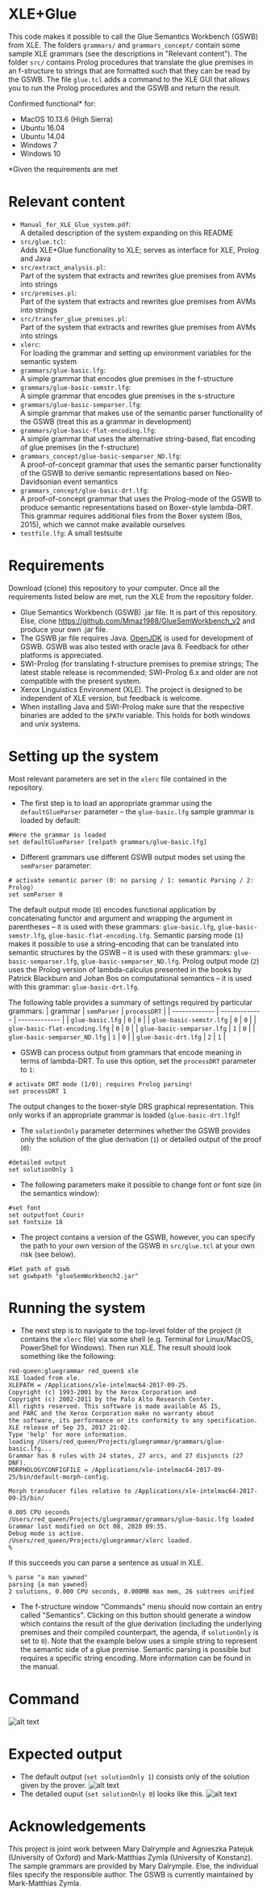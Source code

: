 # XLE+Glue

This code makes it possible to call the Glue Semantics Workbench (GSWB) from XLE.
The folders `grammars/` and `grammars_concept/` contain some sample XLE grammars (see the descriptions in "Relevant content").
The folder `src/` contains Prolog procedures that translate the glue premises in an f-structure to strings that are formatted such that they can be read by the GSWB. 
The file `glue.tcl` adds a command to the XLE GUI that allows you to run the Prolog procedures and the GSWB and return the result.

Confirmed functional* for:

- MacOS 10.13.6 (High Sierra) 
- Ubuntu 16.04
- Ubuntu 14.04 
- Windows 7
- Windows 10

*Given the requirements are met 


# Relevant content

- `Manual_for_XLE_Glue_system.pdf`:  
A detailed description of the system expanding on this README
- `src/glue.tcl`:  
Adds XLE+Glue functionality to XLE; serves as interface for XLE, Prolog and Java 
- `src/extract_analysis.pl`:  
Part of the system that extracts and rewrites glue premises from AVMs into strings 
- `src/premises.pl`:   
Part of the system that extracts and rewrites glue premises from AVMs into strings
- `src/transfer_glue_premises.pl`:   
Part of the system that extracts and rewrites glue premises from AVMs into strings
- `xlerc`:  
For loading the grammar and setting up environment variables for the semantic system
- `grammars/glue-basic.lfg`:  
A simple grammar that encodes glue premises in the f-structure
- `grammars/glue-basic-semstr.lfg`:    
A simple grammar that encodes glue premises in the s-structure
- `grammars/glue-basic-semparser.lfg`:   
A simple grammar that makes use of the semantic parser functionality of the GSWB (treat this as a grammar in development)
- `grammars/glue-basic-flat-encoding.lfg`:    
A simple grammar that uses the alternative string-based, flat encoding of glue premises (in the f-structure)
- `grammars_concept/glue-basic-semparser_ND.lfg`:    
A proof-of-concept grammar that uses the semantic parser functionality of the GSWB to derive semantic representations based on Neo-Davidsonian event semantics
- `grammars_concept/glue-basic-drt.lfg`:   
A proof-of-concept grammar that uses the Prolog-mode of the GSWB to produce semantic representations based on Boxer-style lambda-DRT. This grammar requires additional files from the Boxer system (Bos, 2015), which we cannot make available ourselves
- `testfile.lfg`:
A small testsuite


# Requirements

Download (clone) this repository to your computer. Once all the requirements listed below are met, run the XLE from the repository folder.
- Glue Semantics Workbench (GSWB) .jar file. It is part of this repository. Else, clone https://github.com/Mmaz1988/GlueSemWorkbench_v2 and produce your own .jar file.
- The GSWB jar file requires Java. [OpenJDK](https://jdk.java.net/13/) is used for development of GSWB. GSWB was also tested with oracle java 8. Feedback for other platforms is appreciated.
- SWI-Prolog (for translating f-structure premises to premise strings; The latest stable release is recommended; SWI-Prolog 6.x and older are not compatible with the present system.
- Xerox Linguistics Environment (XLE). The project is designed to be independent of XLE version, but feedback is welcome.
- When installing Java and SWI-Prolog make sure that the respective binaries are added to the `$PATH` variable. This holds for both windows and unix systems.  


# Setting up the system

Most relevant parameters are set in the `xlerc` file contained in the repository.

- The first step is to load an appropriate grammar using the `defaultGlueParser` parameter – the `glue-basic.lfg` sample grammar is loaded by default:

```
#Here the grammar is loaded 
set defaultGlueParser [relpath grammars/glue-basic.lfg]
```

- Different grammars use different GSWB output modes set using the `semParser` parameter:

```
# activate semantic parser (0: no parsing / 1: semantic Parsing / 2: Prolog)
set semParser 0
```

The default output mode (`0`) encodes functional application by concatenating functor and argument and wrapping the argument in parentheses – it is used with these grammars: `glue-basic.lfg`, `glue-basic-semstr.lfg`, `glue-basic-flat-encoding.lfg`. Semantic parsing mode (`1`) makes it possible to use a string-encoding that can be translated into semantic structures by the GSWB – it is used with these grammars: `glue-basic-semparser.lfg`, `glue-basic-semparser_ND.lfg`. Prolog output mode (`2`) uses the Prolog version of lambda-calculus presented in the books by Patrick Blackburn and Johan Bos on computational semantics – it is used with this grammar: `glue-basic-drt.lfg`.

The following table provides a summary of settings required by particular grammars:
| grammar | `semParser` | `processDRT` |
| ------------- | ------------- | ------------- |
| `glue-basic.lfg` | `0` | `0` |
| `glue-basic-semstr.lfg` | `0` | `0` |
| `glue-basic-flat-encoding.lfg` | `0` | `0` |
| `glue-basic-semparser.lfg` | `1` | `0` |
| `glue-basic-semparser_ND.lfg` | `1` | `0` |
| `glue-basic-drt.lfg` | `2` | `1` |

- GSWB can process output from grammars that encode meaning in terms of lambda-DRT. To use this option, set the `processDRT` parameter to `1`: 

```
# activate DRT mode (1/0); requires Prolog parsing! 
set processDRT 1
```

The output changes to the boxer-style DRS graphical representation. This only works if an appropriate grammar is loaded (`glue-basic-drt.lfg`)!

- The `solutionOnly` parameter determines whether the GSWB provides only the solution of the glue derivation (`1`) or detailed output of the proof (`0`):

```
#detailed output
set solutionOnly 1
```

- The following parameters make it possible to change font or font size (in the semantics window):

```
#set font
set outputfont Courir
set fontsize 18
```

- The project contains a version of the GSWB, however, you can 
specify the path to your own version of the GSWB in `src/glue.tcl` at your own risk (see below).  

```
#Set path of gswb
set gswbpath "glueSemWorkbench2.jar"
```


# Running the system

- The next step is to navigate to the top-level folder of the project (it contains the `xlerc` file) via some shell (e.g. Terminal for Linux/MacOS, PowerShell for Windows).
Then run XLE. The result should look something like the following: 

```
red-queen:gluegrammar red_queen$ xle
XLE loaded from xle.
XLEPATH = /Applications/xle-intelmac64-2017-09-25.
Copyright (c) 1993-2001 by the Xerox Corporation and
Copyright (c) 2002-2011 by the Palo Alto Research Center.
All rights reserved. This software is made available AS IS,
and PARC and the Xerox Corporation make no warranty about
the software, its performance or its conformity to any specification.
XLE release of Sep 25, 2017 21:02.
Type 'help' for more information.
loading /Users/red_queen/Projects/gluegrammar/grammars/glue-basic.lfg...
Grammar has 8 rules with 24 states, 27 arcs, and 27 disjuncts (27 DNF).
MORPHOLOGYCONFIGFILE = /Applications/xle-intelmac64-2017-09-25/bin/default-morph-config.

Morph transducer files relative to /Applications/xle-intelmac64-2017-09-25/bin/

0.005 CPU seconds
/Users/red_queen/Projects/gluegrammar/grammars/glue-basic.lfg loaded
Grammar last modified on Oct 08, 2020 09:35.
Debug mode is active.
/Users/red_queen/Projects/gluegrammar/xlerc loaded.
% 
```
If this succeeds you can parse a sentence as usual in XLE.

```
% parse "a man yawned"
parsing {a man yawned}
2 solutions, 0.000 CPU seconds, 0.000MB max mem, 26 subtrees unified
```
- The f-structure window "Commands" menu should now contain an entry called "Semantics". Clicking on this button should generate a window which contains the result of the glue derivation (including the underlying premises and their compiled counterpart, the agenda, if `solutionOnly` is set to `0`). Note that the example below uses a simple string to represent the semantic side of a glue premise. Semantic parsing is possible but requires a specific string encoding. More information can be found in the manual. 


# Command 
![alt text](pictures/fstructure.png)


# Expected output
- The default output (`set solutionOnly 1`) consists only of the solution given by the prover.
![alt text](pictures/semantics2.png)
- The detailed ouput (`set solutionOnly 0`) looks like this.
![alt text](pictures/semantics.png)


# Acknowledgements 
This project is joint work between Mary Dalrymple and Agnieszka Patejuk (University of Oxford) and Mark-Matthias Zymla (University of Konstanz). The sample grammars are provided by Mary Dalrymple. Else, the individual files specify the responsible author. The GSWB is currently maintained by Mark-Matthias Zymla.
